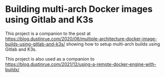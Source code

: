 # Building multi-arch Docker images using Gitlab and K3s

This project is a companion to the post at https://blog.dustinrue.com/2020/06/multiple-architecture-docker-image-builds-using-gitlab-and-k3s/ showing how to setup multi-arch builds using Gitlab and K3s.

This project is also used as a companion to https://blog.dustinrue.com/2021/12/using-a-remote-docker-engine-with-buildx/

